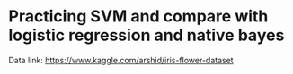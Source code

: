 # Practicing SVM and compare with logistic regression and native bayes
Data link: https://www.kaggle.com/arshid/iris-flower-dataset
